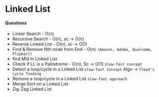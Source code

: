 # Linked List
    
#### Questions
-   Linear Search - O(n)
-   Recursive Search - O(n), sc -> O(n)
-   Reverse Linked List - O(n), sc -> O(1)
-   Find & Remove Nth node from End - O(n) `(Amazon, Adobe, Qualcomm, Flipkart)`
-   find Mid In Linked List
-   Check if LL is a Palindrome - O(n), Sc -> O(1) `slow-fast concept`
-   Detect a loop/cycle in a Linked List `slow-fast concept` Algo -> `floyd's cycle finding`
-   Remove a loop/cycle in a Linked List `slow-fast approach` 
-   Merge Sort on a Linked List 
-   Zig-Zag Linked List